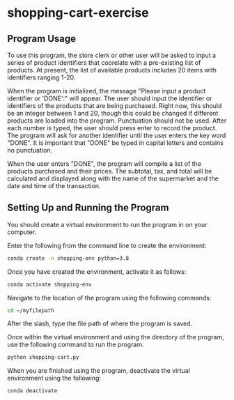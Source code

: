 # shopping-cart-exercise

## Program Usage

To use this program, the store clerk or other user will be asked to input a series of product identifiers that coorelate with a pre-existing list of products.  At present, the list of available products includes 20 items with identifiers ranging 1-20.

When the program is initialized, the message "Please input a product identifier or 'DONE':" will appear.  The user should input the identifier or identifiers of the products that are being purchased.  Right now, this should be an integer between  1 and 20, though this could be changed if different products are loaded into the program.  Punctuation should not be used.  After each number is typed, the user should press enter to record the product.  The program will ask for another identifier until the user enters the key word "DONE".  It is important that "DONE" be typed in capital letters and contains no punctuation.  

When the user enters "DONE", the program will compile a list of the products purchased and their prices.  The subtotal, tax, and total will be calculated and displayed along with the name of the supermarket and the date and time of the transaction.  

## Setting Up and Running the Program

You should create a virtual environment to run the program in on your computer.

Enter the following from the command line to create the environment:

``` sh
conda create -n shopping-env python=3.8
```

Once you have created the environment, activate it as follows:

```sh
conda activate shopping-env
```

Navigate to the location of the program using the following commands:

```sh
cd ~/myfilepath
```
After the slash, type the file path of where the program is saved.


Once within the virtual environment and using the directory of the program, use the following command to run the program.

```sh
python shopping-cart.py
```

When you are finished using the program, deactivate the virtual environment using the following:

```sh
conda deactivate
```
